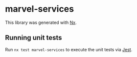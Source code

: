# marvel-services

This library was generated with [Nx](https://nx.dev).

## Running unit tests

Run `nx test marvel-services` to execute the unit tests via [Jest](https://jestjs.io).
